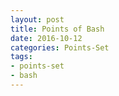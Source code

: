 ```yaml
---
layout: post
title: Points of Bash
date: 2016-10-12
categories: Points-Set
tags: 
- points-set
- bash
---
```

